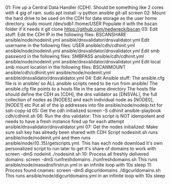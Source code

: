 01: Fire up a Central Data Handler (CDH).  Should be something like 2 cores with 4 gig of ram.
	sudo apt install -y python ansible git-all screen
02: Mount the hard drive to be used on the CDH for data storage as the user home directory.
	sudo mount /dev/sdb1 /home/USER 
    Populate it with the bscan folder if it needs it
	git clone https://github.com/nedwreck/bscan
03: Edit stuff:
	Edit the CDH IP in the following files: BSCANSHARE
		ansible/node/nodeinit.yml
		ansible/dnsvalidator/dnsvalidator.yml
	Edit username in the following files: USER
		ansible/cdh/cdhinit.yml	
		ansible/node/nodeinit.yml
		ansible/dnsvalidator/dnsvalidator.yml
	Edit smb password in the following files: SMBPASS
		ansible/cdh/cdhinit.yml
		ansible/node/nodeinit.yml
		ansible/dnsvalidator/dnsvalidator.yml
	Edit local smb mount location in the following files: BSCANMOUNT 
		ansible/cdh/cdhinit.yml
		ansible/node/nodeinit.yml
		ansible/dnsvalidator/dnsvalidator.yml
04: Edit Ansible stuff:
	The ansible.cfg file is in ansible/ so ALL ansible scripts need to be run from ansible/
	The ansible.cfg file points to a hosts file in the same directory
	The hosts file should define the CDH as [CDH], the dns validator as [DNSVAL], the full
	collection of nodes as [NODES] and each individual node as [NODE0], [NODE1] etc
	Put all of the ip addresses into file ansible/node/nodeip.txt for ssh-copy-id 
05: Get the cdh initialized
	screen -S cdhinit ansible-playbook cdh/cdhinit.sh
06: Run the dns validator:
	This script is NOT idempotent and needs to have a fresh instance fired up for each
	attempt
	ansible/dnsvalidator/dnsvalidator.yml
07: Get the nodes initialized:
	Make sure ssh key has already been shared with CDH
	Script nodesinit.sh runs ansible/node/nodeinit.yml and then runs
	ansible/node/{0..15}/getscripts.yml. This has each node download it's own personalized
	script to run later to get it's share of domains to work with
		screen -dmS nodeinit ./nodesinit.sh
10: Process all freshly delivered domains:
		screen -dmS runfreshdomains ./runfreshdomains.sh
	This runs ansible/node/massdnsfirstrun.yml in an infinite loop with 10s sleep
11: Process found cnames:
		screen -dmS digcurldomains ./digcurldomains.sh
	This runs ansible/node/digcurldomains.yml in an infinite loop with 10s sleep
